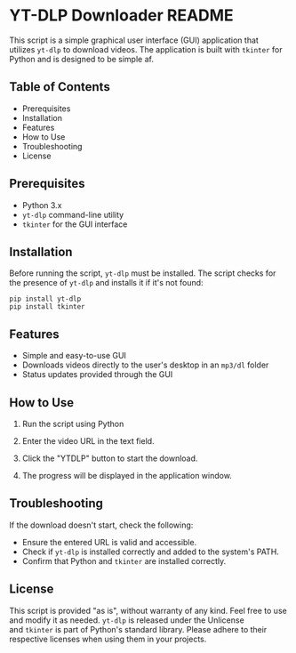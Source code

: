 # YT-DLP Downloader README

This script is a simple graphical user interface (GUI) application that utilizes `yt-dlp` to download videos. The application is built with `tkinter` for Python and is designed to be simple af.

## Table of Contents

- Prerequisites
- Installation
- Features
- How to Use
- Troubleshooting
- License

## Prerequisites

- Python 3.x
- `yt-dlp` command-line utility
- `tkinter` for the GUI interface

## Installation

Before running the script, `yt-dlp` must be installed. The script checks for the presence of `yt-dlp` and installs it if it's not found: 

```
pip install yt-dlp
pip install tkinter
```

## Features

- Simple and easy-to-use GUI
- Downloads videos directly to the user's desktop in an `mp3/dl` folder
- Status updates provided through the GUI

## How to Use

1. Run the script using Python
    
3. Enter the video URL in the text field.
    
2. Click the "YTDLP" button to start the download.
    
3. The progress will be displayed in the application window.
## Troubleshooting

If the download doesn't start, check the following:

- Ensure the entered URL is valid and accessible.
- Check if `yt-dlp` is installed correctly and added to the system's PATH.
- Confirm that Python and `tkinter` are installed correctly.
## License

This script is provided "as is", without warranty of any kind. Feel free to use and modify it as needed. `yt-dlp` is released under the Unlicense and `tkinter` is part of Python's standard library. Please adhere to their respective licenses when using them in your projects.
